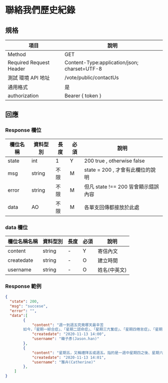 # 聯絡我們歷史紀錄

## 規格

| 項目                    | 說明                                         |
| ----------------------- | -------------------------------------------- |
| Method                  | GET                                          |
| Required Request Header | Content-Type:application/json; charset=UTF-8 |
| 測試 環境 API 地址      | /vote/public/contactUs                       |
| 通用格式                | 是                                           |
| authorization           | Bearer { token }                             |

## 回應

### Response 欄位

| 欄位名稱 | 資料型別 | 長度 | 必須 | 說明                                |
| -------- | -------- | ---- | ---- | ----------------------------------- |
| state    | int      | 1    | Y    | 200 true , otherwise false          |
| msg      | string   | 不限 | M    | state = 200 , 才會有此欄位的說明    |
| error    | string   | 不限 | M    | 但凡 state !== 200 皆會顯示錯誤內容 |
| data     | AO       | 不限 | M    | 各單支回傳都接放於此處              |

### data 欄位

| 欄位名稱名稱 | 資料型別 | 長度 | 必須 | 說明         |
| ------------ | -------- | ---- | ---- | ------------ |
| content      | string   | -    | Y    | 寄信內文     |
| createdate   | string   | -    | O    | 建立時間     |
| username     | string   | -    | O    | 姓名(中英文) |

### Response 範例

```json
{
  "state": 200,
  "msg": "succese",
  "error": "",
  "data":[
        {
            "content": "週一到週五究竟哪天最辛苦
        如今，「星期一綜合症」、「星期二認命症」、「星期三亢奮症」、「星期四倦怠症」、「星期五振奮症」等各種說法在網路中流行。在美國喜劇電影 《朝九晚五》中也有這樣的場景：三個職場白領每逢星期一就煩悶，需要到咖啡館喝咖啡提神，而侍者總是這樣打招呼：「又犯星期一綜合征了？」",
            "createdate": "2020-11-13 14:00",
            "username": "韓子彥(Jason.han)"
        },
        {
            "content": "星期五，又稱禮拜五或週五。指的是一週中星期四之後、星期六之前的那一天。星期五的拉丁語名字是dies Veneris，意思是維納斯日或金星日；法語是vendredi，來源於拉丁語；  英語是Friday，來源於日爾曼的愛與美的女神，大神奧丁的妻子弗麗嘉；俄語是пятница，意思是「第五天」。",
            "createdate": "2020-11-13 14:01",
            "username": "雅卉(Catherine)"
        },
    ]
}
```
